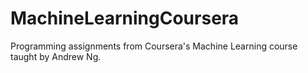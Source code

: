 # MachineLearningCoursera
Programming assignments from Coursera's Machine Learning course taught by Andrew Ng.
